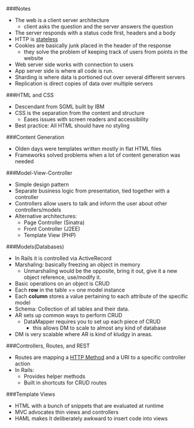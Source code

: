 ###Notes

* The web is a client server architecture
  * client asks the question and the server answers the question
* The server responds with a status code first, headers and a body
* HTTP is [stateless][1]
* Cookies are basically junk placed in the header of the response
  * they solve the problem of keeping track of users from points in the website
* Web server side works with connection to users
* App server side is where all code is run.
* Sharding is where data is portioned out over several different servers
* Replication is direct copies of data over multiple servers

###HTML and CSS

* Descendant from SGML built by IBM
* CSS is the separation from the content and structure
  * Eases issues with screen readers and accessibility
* Best practice: All HTML should have no styling

###Content Generation

* Olden days were templates written mostly in flat HTML files
* Frameworks solved problems when a lot of content generation was needed

###Model-View-Controller

* Simple design pattern
* Separate business logic from presentation, tied together with a controller
* Controllers allow users to talk and inform the user about other controllers/models
* Alternative architectures: 
  * Page Controller (Sinatra)
  * Front Controller (J2EE)
  * Template View (PHP) 

###Models(Databases)

* In Rails it is controlled via ActiveRecord
* Marshaling: basically freezing an object in memory
  * Unmarshaling would be the opposite, bring it out, give it a new object reference, use/modify it.
* Basic operations on an object is CRUD
* Each __row__ in the table == one model instance
* Each __column__ stores a value pertaining to each attribute of the specific model
* Schema: Collection of all tables and their data.
* AR sets up common ways to perform CRUD
  * DataMapper requires you to set up each piece of CRUD
    * this allows DM to scale to almost any kind of database
* DM is very scalable where AR is kind of kludgy in areas.

###Controllers, Routes, and REST

* Routes are mapping a [HTTP Method][2] and a URI to a specific controller action
* In Rails:
  * Provides helper methods
  * Built in shortcuts for CRUD routes

###Template Views

* HTML with a bunch of snippets that are evaluated at runtime
* MVC advocates thin views and controllers
* HAML makes it deliberately awkward to insert code into views





[1]: http://www.yafla.com/dennisforbes/-Web-Apps-Suck-Because-HTTP-is-Stateless-/-Web-Apps-Suck-Because-HTTP-is-Stateless-.html
[2]: /RepresentativeStateTransfer